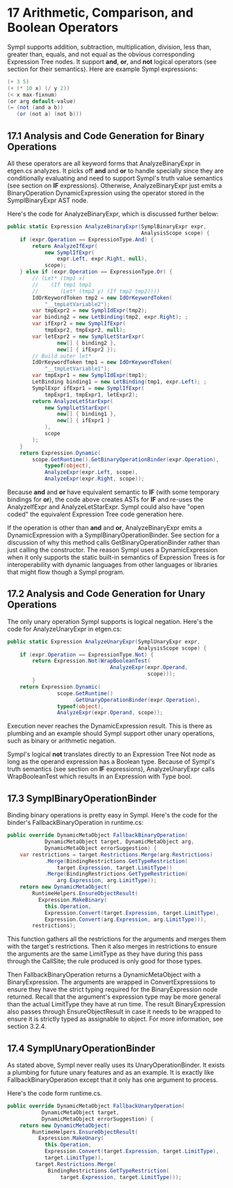 # 17 Arithmetic, Comparison, and Boolean Operators

Sympl supports addition, subtraction, multiplication, division, less than, greater than, equals, and not equal as the obvious corresponding Expression Tree nodes. It support **and**, **or**, and **not** logical operators (see section for their semantics). Here are example Sympl expressions:

``` csharp
(+ 3 5)
(+ (* 10 x) (/ y 2))
(< x max-fixnum)
(or arg default-value)
(= (not (and a b))
   (or (not a) (not b)))
```

<h2 id="analysis-and-code-generation-for-binary-operations">17.1 Analysis and Code Generation for Binary Operations</h2>

All these operators are all keyword forms that AnalyzeBinaryExpr in etgen.cs analyzes. It picks off **and** and **or** to handle specially since they are conditionally evaluating and need to support Sympl's truth value semantics (see section on **IF** expressions). Otherwise, AnalyzeBinaryExpr just emits a BinaryOperation DynamicExpression using the operator stored in the SymplBinaryExpr AST node.

Here's the code for AnalyzeBinaryExpr, which is discussed further below:

``` csharp
public static Expression AnalyzeBinaryExpr(SymplBinaryExpr expr,
                                           AnalysisScope scope) {
    if (expr.Operation == ExpressionType.And) {
        return AnalyzeIfExpr(
            new SymplIfExpr(
                expr.Left, expr.Right, null),
            scope); 
    } else if (expr.Operation == ExpressionType.Or) {
        // (Let* (tmp1 x) 
        //    (If tmp1 tmp1  
        //       (Let* (tmp2 y) (If tmp2 tmp2))))
        IdOrKeywordToken tmp2 = new IdOrKeywordToken(
            "__tmpLetVariable2");
        var tmpExpr2 = new SymplIdExpr(tmp2);
        var binding2 = new LetBinding(tmp2, expr.Right); ;
        var ifExpr2 = new SymplIfExpr(
            tmpExpr2, tmpExpr2, null);
        var letExpr2 = new SymplLetStarExpr(
                new[] { binding2 },
                new[] { ifExpr2 });
        // Build outer let*
        IdOrKeywordToken tmp1 = new IdOrKeywordToken(
            "__tmpLetVariable1");
        var tmpExpr1 = new SymplIdExpr(tmp1);
        LetBinding binding1 = new LetBinding(tmp1, expr.Left); ;
        SymplExpr ifExpr1 = new SymplIfExpr(
            tmpExpr1, tmpExpr1, letExpr2);
        return AnalyzeLetStarExpr(
            new SymplLetStarExpr(
                new[] { binding1 },
                new[] { ifExpr1 }
            ),
            scope
        );
    }
    return Expression.Dynamic(
        scope.GetRuntime().GetBinaryOperationBinder(expr.Operation),
            typeof(object),
            AnalyzeExpr(expr.Left, scope),
            AnalyzeExpr(expr.Right, scope));
```

Because **and** and **or** have equivalent semantic to **IF** (with some temporary bindings for **or**), the code above creates ASTs for **IF** and re-uses the AnalyzeIfExpr and AnalyzeLetStarExpr. Sympl could also have "open coded" the equivalent Expression Tree code generation here.

If the operation is other than **and** and **or**, AnalyzeBinaryExpr emits a DynamicExpression with a SymplBinaryOperationBinder. See section for a discussion of why this method calls GetBinaryOperationBinder rather than just calling the constructor. The reason Sympl uses a DynamicExpression when it only supports the static built-in semantics of Expression Trees is for interoperability with dynamic languages from other languages or libraries that might flow though a Sympl program.

<h2 id="analysis-and-code-generation-for-unary-operations">17.2 Analysis and Code Generation for Unary Operations</h2>

The only unary operation Sympl supports is logical negation. Here's the code for AnalyzeUnaryExpr in etgen.cs:

``` csharp
public static Expression AnalyzeUnaryExpr(SymplUnaryExpr expr,
                                          AnalysisScope scope) {
    if (expr.Operation == ExpressionType.Not) {
        return Expression.Not(WrapBooleanTest(
                                 AnalyzeExpr(expr.Operand,
                                             scope)));
        }
    return Expression.Dynamic(
                scope.GetRuntime()
                     .GetUnaryOperationBinder(expr.Operation),
                typeof(object),
                AnalyzeExpr(expr.Operand, scope));
```

Execution never reaches the DynamicExpression result. This is there as plumbing and an example should Sympl support other unary operations, such as binary or arithmetic negation.

Sympl's logical **not** translates directly to an Expression Tree Not node as long as the operand expression has a Boolean type. Because of Sympl's truth semantics (see section on **IF** expressions), AnalyzeUnaryExpr calls WrapBooleanTest which results in an Expression with Type bool.

<h2 id="symplbinaryoperationbinder">17.3 SymplBinaryOperationBinder</h2>

Binding binary operations is pretty easy in Sympl. Here's the code for the binder's FallbackBinaryOperation in runtime.cs:

``` csharp
public override DynamicMetaObject FallbackBinaryOperation(
            DynamicMetaObject target, DynamicMetaObject arg,
            DynamicMetaObject errorSuggestion) {
    var restrictions = target.Restrictions.Merge(arg.Restrictions)
            .Merge(BindingRestrictions.GetTypeRestriction(
                target.Expression, target.LimitType))
            .Merge(BindingRestrictions.GetTypeRestriction(
                arg.Expression, arg.LimitType));
    return new DynamicMetaObject(
        RuntimeHelpers.EnsureObjectResult(
          Expression.MakeBinary(
            this.Operation,
            Expression.Convert(target.Expression, target.LimitType),
            Expression.Convert(arg.Expression, arg.LimitType))),
        restrictions);
```

This function gathers all the restrictions for the arguments and merges them with the target's restrictions. Then it also merges in restrictions to ensure the arguments are the same LimitType as they have during this pass through the CallSite; the rule produced is only good for those types.

Then FallbackBinaryOperation returns a DynamicMetaObject with a BinaryExpression. The arguments are wrapped in ConvertExpressions to ensure they have the strict typing required for the BinaryExpression node returned. Recall that the argument's expression type may be more general than the actual LimitType they have at run time. The result BinaryExpression also passes through EnsureObjectResult in case it needs to be wrapped to ensure it is strictly typed as assignable to object. For more information, see section 3.2.4.

<h2 id="symplunaryoperationbinder">17.4 SymplUnaryOperationBinder</h2>

As stated above, Sympl never really uses its UnaryOperationBinder. It exists a plumbing for future unary features and as an example. It is exactly like FallbackBinaryOperation except that it only has one argument to process.

Here's the code form runtime.cs.

``` csharp
public override DynamicMetaObject FallbackUnaryOperation(
           DynamicMetaObject target,
           DynamicMetaObject errorSuggestion) {
    return new DynamicMetaObject(
        RuntimeHelpers.EnsureObjectResult(
          Expression.MakeUnary(
            this.Operation,
            Expression.Convert(target.Expression, target.LimitType),
            target.LimitType)),
         target.Restrictions.Merge(
             BindingRestrictions.GetTypeRestriction(
                 target.Expression, target.LimitType)));
```
